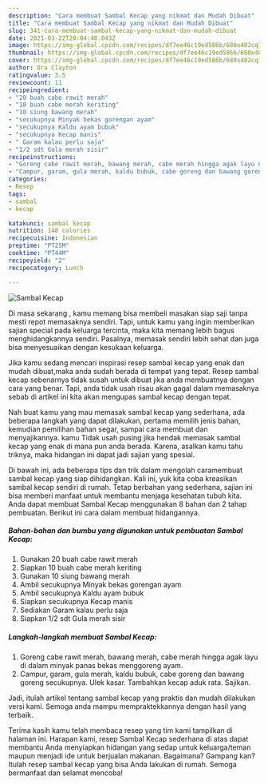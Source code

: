 ```yaml
---
description: "Cara membuat Sambal Kecap yang nikmat dan Mudah Dibuat"
title: "Cara membuat Sambal Kecap yang nikmat dan Mudah Dibuat"
slug: 341-cara-membuat-sambal-kecap-yang-nikmat-dan-mudah-dibuat
date: 2021-03-22T20:04:40.043Z
image: https://img-global.cpcdn.com/recipes/df7ee46c19ed586b/680x482cq70/sambal-kecap-foto-resep-utama.jpg
thumbnail: https://img-global.cpcdn.com/recipes/df7ee46c19ed586b/680x482cq70/sambal-kecap-foto-resep-utama.jpg
cover: https://img-global.cpcdn.com/recipes/df7ee46c19ed586b/680x482cq70/sambal-kecap-foto-resep-utama.jpg
author: Ora Clayton
ratingvalue: 3.5
reviewcount: 11
recipeingredient:
- "20 buah cabe rawit merah"
- "10 buah cabe merah keriting"
- "10 siung bawang merah"
- "secukupnya Minyak bekas gorengan ayam"
- "secukupnya Kaldu ayam bubuk"
- "secukupnya Kecap manis"
- " Garam kalau perlu saja"
- "1/2 sdt Gula merah sisir"
recipeinstructions:
- "Goreng cabe rawit merah, bawang merah, cabe merah hingga agak layu di dalam minyak panas bekas menggoreng ayam."
- "Campur, garam, gula merah, kaldu bubuk, cabe goreng dan bawang goreng secukupnya. Ulek kasar. Tambahkan kecap aduk rata. Sajikan."
categories:
- Resep
tags:
- sambal
- kecap

katakunci: sambal kecap 
nutrition: 148 calories
recipecuisine: Indonesian
preptime: "PT25M"
cooktime: "PT44M"
recipeyield: "2"
recipecategory: Lunch

---
```



![Sambal Kecap](https://img-global.cpcdn.com/recipes/df7ee46c19ed586b/680x482cq70/sambal-kecap-foto-resep-utama.jpg)

Di masa  sekarang , kamu memang bisa membeli masakan siap saji tanpa mesti repot memasaknya sendiri. Tapi, untuk kamu yang ingin memberikan sajian special pada keluarga tercinta, maka kita memang lebih bagus menghidangkannya sendiri. Pasalnya, memasak sendiri lebih sehat dan juga bisa menyesuaikan dengan kesukaan keluarga.

Jika kamu sedang mencari inspirasi resep sambal kecap yang enak dan mudah dibuat,maka anda sudah berada di tempat yang tepat. Resep sambal kecap  sebenarnya tidak susah untuk dibuat jika anda membuatnya dengan cara yang benar. Tapi, anda tidak usah risau akan gagal dalam memasaknya 
sebab di artikel ini kita akan mengupas sambal kecap dengan tepat.  



Nah buat kamu yang mau memasak sambal kecap yang sederhana, ada beberapa langkah yang dapat dilakukan, pertama memilih jenis bahan, kemudian pemilihan bahan segar, sampai cara membuat dan menyajikannya. kamu Tidak usah pusing jika hendak memasak sambal kecap yang enak di mana pun anda berada. Karena, asalkan kamu  tahu triknya, maka hidangan ini dapat jadi sajian yang spesial.

Di bawah ini, ada beberapa tips dan trik dalam mengolah caramembuat sambal kecap yang siap dihidangkan. Kali ini, yuk kita coba kreasikan sambal kecap sendiri di rumah. Tetap berbahan yang sederhana, sajian ini bisa memberi manfaat untuk membantu menjaga kesehatan tubuh kita. Anda dapat membuat Sambal Kecap menggunakan 8 bahan dan 2 tahap pembuatan. Berikut ini cara dalam membuat hidangannya.

<!--inarticleads1-->

##### Bahan-bahan dan bumbu yang digunakan untuk pembuatan Sambal Kecap:

1. Gunakan 20 buah cabe rawit merah
1. Siapkan 10 buah cabe merah keriting
1. Gunakan 10 siung bawang merah
1. Ambil secukupnya Minyak bekas gorengan ayam
1. Ambil secukupnya Kaldu ayam bubuk
1. Siapkan secukupnya Kecap manis
1. Sediakan  Garam kalau perlu saja
1. Siapkan 1/2 sdt Gula merah sisir




<!--inarticleads2-->

##### Langkah-langkah membuat Sambal Kecap:

1. Goreng cabe rawit merah, bawang merah, cabe merah hingga agak layu di dalam minyak panas bekas menggoreng ayam.
1. Campur, garam, gula merah, kaldu bubuk, cabe goreng dan bawang goreng secukupnya. Ulek kasar. Tambahkan kecap aduk rata. Sajikan.




Jadi, itulah artikel tentang  sambal kecap  yang praktis dan mudah dilakukan versi kami. Semoga anda mampu mempraktekkannya dengan hasil yang terbaik. 

Terima kasih kamu telah membaca resep yang tim kami tampilkan di halaman ini. Harapan kami, resep  Sambal Kecap sederhana di atas dapat membantu Anda menyiapkan hidangan yang sedap untuk keluarga/teman maupun menjadi ide untuk berjualan makanan. Bagaimana? Gampang kan? Itulah resep sambal kecap yang bisa Anda lakukan di rumah. Semoga bermanfaat dan selamat mencoba!

